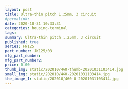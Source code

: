 ```yaml
---
layout: post
title: Ultra-thin pitch 1.25mm, 3 circuit
#permalink: 
date: 2020-10-31 10:33:31
categories: housing-terminal
tags:  
summary: Ultra-thin pitch 1.25mm, 3 circuit
published: true 
series: FN125
part_number: JK125/03
mfg_part_number: 
mfg_part_number2: 
price: 0.00
thumb_img: static/202010/460-thumb-20201031103414.jpg
small_img: static/202010/460-20201031103414.jpg
the_image_1: static/202010/460-0-20201031103414.jpg
---
```




